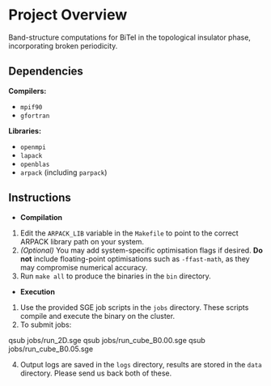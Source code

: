 # Project Overview

Band-structure computations for BiTeI in the topological insulator phase, incorporating broken periodicity.

## Dependencies

**Compilers:**
- `mpif90`
- `gfortran`

**Libraries:**
- `openmpi`
- `lapack`
- `openblas`
- `arpack` (including `parpack`)

## Instructions

- **Compilation**
1. Edit the `ARPACK_LIB` variable in the `Makefile` to point to the correct ARPACK library path on your system.
2. *(Optional)* You may add system-specific optimisation flags if desired. **Do not** include floating-point optimisations such as `-ffast-math`, as they may compromise numerical accuracy.
3. Run `make all` to produce the binaries in the `bin` directory.

- **Execution**
1. Use the provided SGE job scripts in the `jobs` directory. These scripts compile and execute the binary on the cluster.
2. To submit jobs:

qsub jobs/run_2D.sge
qsub jobs/run_cube_B0.00.sge
qsub jobs/run_cube_B0.05.sge

4. Output logs are saved in the `logs` directory, results are stored in the `data` directory. Please send us back both of these.
